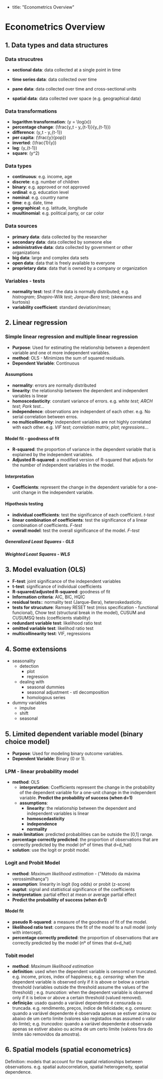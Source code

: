 - title: "Econometrics Overview"

# Econometrics Overview

## 1. Data types and data structures

### Data strucutres

-   **sectional data**: data collected at a single point in time

-   **time series data**: data collected over time

-   **pane data**: data collected over time and cross-sectional units

-   **spatial data**: data collected over space (e.g. geographical data)

### Data transformations

-   **logarithm transformation**: (y = \log(x))
-   **percentage change**: (\frac{y_t - y_{t-1}}{y_{t-1}})
-   **difference**: (y_t - y\_{t-1})
-   **per capita**: (\frac{y}{pop})
-   **inverted**: (\frac{1}{y})
-   **lag**: (y\_{t-1})
-   **square**: (y\^2)

### Data types

-   **continuous**: e.g. income, age
-   **discrete**: e.g. number of children
-   **binary**: e.g. approved or not approved
-   **ordinal**: e.g. education level
-   **nominal**: e.g. country name
-   **time**: e.g. date, time
-   **geographical**: e.g. latitude, longitude
-   **muultinomial**: e.g. political party, or car color

### Data sources

-   **primary data**: data collected by the researcher
-   **secondary data**: data collected by someone else
-   **administrative data**: data collected by government or other organizations
-   **big data**: large and complex data sets
-   **open data**: data that is freely available to everyone
-   **proprietary data**: data that is owned by a company or organization

### Variables - tests

-   **normality test**: test if the data is normally distributed; e.g. *histrogram*; *Shapiro-Wilk test*; *Jarque-Bera test*; (skewness and kurtosis)
-   **variability coefficient**: standard deviation/mean;

## 2. Linear regression

### Simple linear regression and multiple linear regression

-   **Purpose**: Used for estimating the relationship between a dependent variable and one ot more independent variables.
-   **method**: OLS - Minimizes the sum of squared residuals.
-   **Dependent Variable**: Continuous

#### Assumptions

-   **normality**: errors are normally distributed
-   **linearity**: the relationship between the dependent and independent variables is linear
-   **homoscedasticity**: constant variance of errors. e.g. *white test*; *ARCH test*; *Park test*...
-   **independence**: observations are independent of each other. e.g. No serial correlation between erros.
-   **no multicollinearity**: independent variables are not highly correlated with each other. e.g. *VIF test*; *correlation matrix*; *plot*; *regressions*...

#### Model fit - goodness of fit

-   **R-squared**: the proportion of variance in the dependent variable that is explained by the independent variables.
-   **Adjusted R-squared**: a modified version of R-squared that adjusts for the number of independent variables in the model.

#### Interpretation

-   **Coefficients**: represent the change in the dependent variable for a one-unit change in the independent variable.

#### Hipothesis testing

-   **individual coefficients**: test the significance of each coefficient. *t-test*
-   **linear combination of coefficients**: test the significance of a linear combination of coefficients. *F-test*
-   **overall model**: test the overall significance of the model. *F-test*

##### Generalized Least Squares - GLS

##### Weighted Least Squares - WLS

## 3. Model evaluation (OLS)

-   **F-test**: joint significance of the independent variables
-   **t-test**: significance of individual coefficients
-   **R-squared/adjusted R-squared**: goodness of fit
-   **Information criteria**: AIC, BIC, HQIC
-   **residual tests:**: normality test (Jarque-Bera), heteroskedasticity.
-   **tests for strucuture**: Ramsey RESET test (miss specification - functional funcional), Chow test (structural break in the model), CUSUM and CUSUMSQ tests (coefficients stability)
-   **redundant variable test**: likelihood ratio test
-   **omitted variable test**: likelihod ratio test
-   **multicollinearity test**: VIF, regressions

## 4. Some extensions

-   seasonality
    -   detection
        -   plot
        -   regression
    -   dealing with
        -   seasonal dummies
        -   seasonal adjustment - stl decomposition
        -   homologous series
-   dummy variables
    -   impulse
    -   shift
    -   seasonal

## 5. Limited dependent variable model (binary choice model)

-   **Purpose**: Used for modeling binary outcome variables.
-   **Dependent Variable**: Binary (0 or 1).

### LPM - linear probability model

-   **method**: OLS
    -   **interpretation**: Coefficients represent the change in the probability of the dependent variable for a one-unit change in the independent variable. **Predict the probability of success (when d=1)**
    -   **assumptions**:
        -   **linearity**: the relationship between the dependent and independent variables is linear
        -   **homoscedasticity**
        -   **independence**
        -   **normality**
-   **main limitation**: predicted probabilities can be outside the \[0,1\] range.
-   **percentage correctly predicted**: the proportion of observations that are correctly predicted by the model (nº of times that d=d_hat)
-   **solution**: use the logit or probit model.


### Logit and Probit Model

-   **method**: *Maximum likelihood estimation* - ("Método da máxima verossimilhança")
-   **assumption**: linearity in logit (log odds) or probit (z-score)
-   **ouptut**: signal and stattistical significance of the coefficients
-   **inetrpretation**: partial effect at mean or average partial effect
-   **Predict the probability of success (when d=1)**

#### Model fit

-   **pseudo R-squared**: a measure of the goodness of fit of the model.
-   **likelihood ratio test**: compares the fit of the model to a null model (only with intercept).
-   **percentage correctly predicted**: the proportion of observations that are correctly predicted by the model (nº of times that d=d_hat)

### Tobit model

-   **method**: *Maximum likelihood estimation*
-   **definition**: used when the dependent variable is censored or truncated. e.g. income, prices, index of happiness; e.g. *censoring*: when the dependent variable is observed only if it is above or below a certain threshold (variables outside the threshold assume the values of the threshold) ; e.g. *truncation*: when the dependent variable is observed only if it is below or above a certain threshold (valued removed).
-   **definição**: usado quando a variável dependente é censurada ou truncada. e.g. rendimento, preços, índice de felicidade; e.g. *censura*: quando a variável dependente é observada apenas se estiver acima ou abaixo de um certo limite (valores são registados mas assumed o valor do limte); e.g. *truncados*: quando a variável dependente é observada apenas se estiver abaixo ou acima de um certo limite (valores fora do limite são removidos da amostra).

## 6. Spatial models (spatial econometrics)

Definition: models that account for the spatial relationships between observations. e.g. spatial autocorrelation, spatial heterogeneity, spatial dependence.
